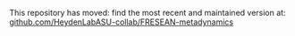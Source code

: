 This repository has moved: find the most recent and maintained version at: [github.com/HeydenLabASU-collab/FRESEAN-metadynamics](github.com/HeydenLabASU-collab/FRESEAN-metadynamics)
